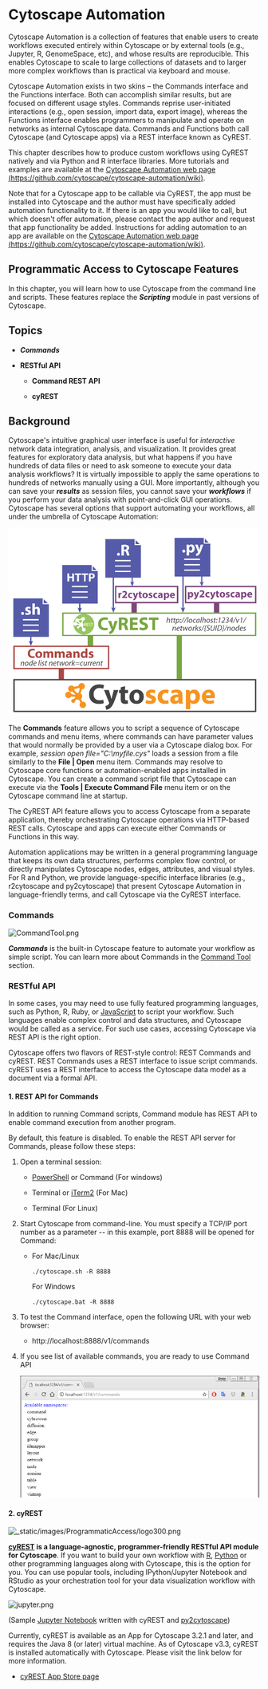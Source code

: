 <a id="programmatic_access_to_cytoscape_features_scripting"> </a>
<a id="cytoscape_automation"> </a>
# Cytoscape Automation

Cytoscape Automation is a collection of features that enable users to create workflows executed entirely within Cytoscape or by external tools (e.g., Jupyter, R, GenomeSpace, etc), and whose results are reproducible. This enables Cytoscape to scale to large collections of datasets and to larger more complex workflows than is practical via keyboard and mouse.

Cytoscape Automation exists in two skins – the Commands interface and the Functions interface. Both can accomplish similar results, but are focused on different usage styles. Commands reprise user-initiated interactions (e.g., open session, import data, export image), whereas the Functions interface enables programmers to manipulate and operate on networks as internal Cytoscape data. Commands and Functions both call Cytoscape (and Cytoscape apps) via a REST interface known as CyREST.

This chapter describes how to produce custom workflows using CyREST natively and via Python and R interface libraries. More tutorials and examples are available at the [Cytoscape Automation web page (https://github.com/cytoscape/cytoscape-automation/wiki)](https://github.com/cytoscape/cytoscape-automation/wiki).

Note that for a Cytoscape app to be callable via CyREST, the app must be installed into Cytoscape and the author must have
specifically added automation functionality to it. If there is
an app you would like to call, but which doesn't offer automation, please contact the app author and request that app functionality be 
added. Instructions for adding automation to an app are available on the [Cytoscape Automation web page (https://github.com/cytoscape/cytoscape-automation/wiki)](https://github.com/cytoscape/cytoscape-automation/wiki).

<a id="programmatic_access_to_cytoscape_features"> </a>
## Programmatic Access to Cytoscape Features

In this chapter, you will learn how to use Cytoscape from the command
line and scripts. These features replace the ***Scripting*** module in
past versions of Cytoscape.


<a id="topics"> </a>
## Topics

-   ***Commands***

-   **RESTful API**

    -   **Command REST API**

    -   **cyREST**

<a id="background"> </a>
## Background

Cytoscape's intuitive graphical user interface is useful for
*interactive* network data integration, analysis, and visualization. It
provides great features for exploratory data analysis, but what happens
if you have hundreds of data files or need to ask someone to execute
your data analysis workflows? It is virtually impossible to apply the
same operations to hundreds of networks manually using a GUI. More
importantly, although you can save your ***results*** as session files,
you cannot save your ***workflows*** if you perform your data analysis
with point-and-click GUI operations. Cytoscape has several options that
support automating your workflows, all under the umbrella of Cytoscape Automation:

![CytoscapeAutomation_3.png](_static/images/ProgrammaticAccess/CytoscapeAutomation_3.png)

The **Commands** feature allows you to script a sequence of Cytoscape commands
and menu items, where commands can have parameter values that would
normally be provided by a user via a Cytoscape dialog box. For example,
*session open file="C:\\myfile.cys"* loads a session from a file
similarly to the **File | Open** menu item. Commands may 
resolve to Cytoscape core functions or automation-enabled apps installed in 
Cytoscape. You can create a command
script file that Cytoscape can execute via the **Tools | Execute Command
File** menu item or on the Cytoscape command line at startup. 

The CyREST API feature allows you to access Cytoscape from a separate
application, thereby orchestrating Cytoscape operations via HTTP-based REST calls. 
Cytoscape and apps can execute either Commands or Functions in this way.

Automation applications may be written in a general programming
language that keeps its own data structures, performs
complex flow control, or directly manipulates Cytoscape nodes, edges,
attributes, and visual styles. For R and Python, we provide language-specific
interface libraries (e.g., r2cytoscape and py2cytoscape) that present 
Cytoscape Automation in language-friendly terms, and call Cytoscape via 
the CyREST interface.

<a id="commands"> </a>
### Commands

![CommandTool.png](_static/images/ProgrammaticAccess/CommandTool.png)

***Commands*** is the built-in Cytoscape feature to automate your
workflow as simple script. You can learn more about Commands in the [Command Tool](Command_Tool.html#command-tool)
section.

<a id="restful_api"> </a>
### RESTful API

In some cases, you may need to use fully featured programming languages,
such as Python, R, Ruby, or
[JavaScript](https://en.wikipedia.org/wiki/JavaScript)
to script your workflow. Such languages enable complex control and data
structures, and Cytoscape would be called as a service. For such use
cases, accessing Cytoscape via REST API is the right option.

Cytoscape offers two flavors of REST-style control: REST Commands and
cyREST. REST Commands uses a REST interface to issue script commands.
cyREST uses a REST interface to access the Cytoscape data model as a
document via a formal API.

#### 1. REST API for Commands

In addition to running Command scripts, Command module has REST API to
enable command execution from another program.

By default, this feature is disabled. To enable the REST API server for
Commands, please follow these steps:

1.  Open a terminal session:

    -   [PowerShell](https://en.wikipedia.org/wiki/Windows_PowerShell)
        or Command (For windows)

    -   Terminal or [iTerm2](https://www.iterm2.com/) (For Mac)

    -   Terminal (For Linux)

2.  Start Cytoscape from command-line. You must specify a TCP/IP port
    number as a parameter -- in this example, port 8888 will be opened
    for Command:

    -   For Mac/Linux

            ./cytoscape.sh -R 8888

        For Windows

            ./cytoscape.bat -R 8888

3.  To test the Command interface, open the following URL with your web
    browser:

    -   http://localhost:8888/v1/commands

4.  If you see list of available commands, you are ready to use Command
    API

    ![CommandAPI.png](_static/images/ProgrammaticAccess/CommandAPI.png)

#### 2. cyREST

![_static/images/ProgrammaticAccess/logo300.png](_static/images/ProgrammaticAccess/logo300.png)

**[cyREST](http://apps.cytoscape.org/apps/cyrest) is a
language-agnostic, programmer-friendly RESTful API module for
Cytoscape**. If you want to build your own workflow with
[R](http://www.r-project.org/), [Python](https://www.python.org/) or
other programming languages along with Cytoscape, this is the option for
you. You can use popular tools, including IPython/Jupyter Notebook and
RStudio as your orchestration tool for your data visualization workflow
with Cytoscape.

![jupyter.png](_static/images/ProgrammaticAccess/jupyter.png)

(Sample [Jupyter
Notebook](http://nbviewer.ipython.org/github/idekerlab/py2cytoscape/blob/develop/examples/New_wrapper_api_sample.ipynb)
written with cyREST and
[py2cytoscape](https://github.com/idekerlab/py2cytoscape))

Currently, cyREST is available as an App for Cytoscape 3.2.1 and later,
and requires the Java 8 (or later) virtual machine. As of Cytoscape
v3.3, cyREST is installed automatically with Cytoscape. Please visit the
link below for more information.

-   [cyREST App Store page](http://apps.cytoscape.org/apps/cyrest)
